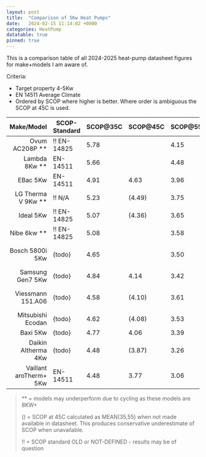 ```yaml
---
layout: post
title:  "Comparison of 5Kw Heat Pumps"
date:   2024-02-15 11:14:02 +0000
categories: HeatPump
datatable: true
pinned: true
---
```



This is a comparison table of all 2024-2025 heat-pump datasheet figures for make+models I am aware of.

Criteria:
- Target property 4-5Kw
- EN 14511 Average Climate
- Ordered by SCOP where higher is better. Where order is ambiguous the SCOP at 45C is used.


<div class="datatable-begin"></div>

| Make/Model              | SCOP-Standard | SCOP@35C | SCOP@45C | SCOP@55C | Gas  | Comment              | Specification Date | Site/Datasheet |
| ----------------------: | ------------- | :------- | :------- | :------- | ---: | -------              | ------------------ | --- |
| Ovum AC208P **          | !! EN-14825   | 5.78     |          | 4.15     | R290 |                     | 2024-01            | [site](https://www.ovum.at/en/produkte/luft-die-koenigsklasse/) [datasheet](https://www.ovum.at/wp-content/uploads/2023/10/ACP_Datenblatt_alle_Web_230928.pdf) |
| Lambda 8Kw **           | EN-14511      | 5.66     |          | 4.48     | R290 |                      | 2024-01            | [site](https://lambda-wp.at/luft-waermepumpen/) [datasheet](https://assets-global.website-files.com/643186efcbc3b72e2a4f6db8/65acf5477b9a14bfd7615549_Scheda%20Tecnica.pdf)|
| EBac 5Kw                | EN-14511      | 4.91     |  4.63    | 3.96     | R32  |                      | 2024-02            | [datasheet](https://files.ebac.com/production/default/EBA%E2%80%A2240014_HEATPUMP-DATASHEET_QR_LR_2024-02-10-072606_tqkz.pdf?dm=1707549967) |
| LG Therma V 9Kw **      | !! N/A        | 5.23     | (4.49)   | 3.75     | R290 |                      | 2024-01            | [datasheet](https://www.lg.com/global/business/download/airsolution/THERMA%20V%20(AWHP)%20R290%20Monobloc%20Hydro%20Unit%208P%20%20leaflet_web_Holo_O_1117_low[20240130_154102737].pdf) |
| Ideal 5Kw               | !! EN-14825   | 5.07     | (4.36)   | 3.65     | R32  |                      | {todo}             | [site](https://idealtouch.co.uk.idealboilers.com/products/logic-air-heat-pump-3) |
| Nibe 6kw **             | !! EN-14825   | 5.08     |          | 3.58     | R32  |                      | {todo}             | [datasheet](https://assetstore.nibe.se/hcms/v2.3/entity/document/874828/storage/ODc0ODI4LzAvbWFzdGVy) |
| Bosch 5800i 5Kw         | {todo}        | 4.65     |          | 3.50     | R290 | {todo} Source of figures !? | {todo}       | [site](https://www.worcester-bosch.co.uk/products/heat-pumps/directory/compress-5800i-aw)  |
| Samsung Gen7 5Kw        | {todo}        | 4.84     |  4.14    | 3.42     | R290 |                      | {todo}             | [datasheet](https://midsummerwholesale.co.uk/pdfs/samsung-gen-7-r290-datasheet.pdf) |
| Viessmann 151.A06       | {todo}        | 4.58     | (4.10)   | 3.61     | R290 | {todo} 3.61 is-at 55? | {todo}            | [datasheet](https://viessmanndirect.co.uk/files//7a81a248-e65a-4fcf-8735-e4a33fa33fe4/Energy%20Consumption%20Datasheet.pdf) |
| Mitsubishi Ecodan       | {todo}        | 4.62     | (4.08)   | 3.53     | R290 |                      | {todo}             | [site](https://library.mitsubishielectric.co.uk/pdf/book/EcodanR290Outdoor1#page-1) |
| Baxi  5Kw               | {todo}        | 4.77     |  4.06    | 3.39     | R32  |                      | {todo}             | [site](https://www.baxi.co.uk/new-build/products/air-source-heat-pumps/baxi-assure-hp50-ashp) |
| Daikin Altherma 4Kw     | {todo}        | 4.48     | (3.87)   | 3.26     | R32  |                      | {todo}             | [site](https://www.daikin.co.uk/en_gb/products/product.table.html/EDLA04-08E3V3.html) |
| Vaillant aroTherm+ 5Kw  | EN-14511      | 4.48     |  3.77    | 3.06     | R290 |                      | {todo}             | [datasheet](https://professional.vaillant.co.uk/downloads/aproducts/renewables-1/arotherm-plus/arotherm-plus-spec-sheet-1892564.pdf) |

<div class="datatable-end"></div>


> ** = models may underperform due to cycling as these models are 8KW+
> 
> () = SCOP at 45C calculated as MEAN(35,55) when not made available in datasheet.
>       This produces conservative underestimate of SCOP when unavailable.
> 
> !! = SCOP standard OLD or NOT-DEFINED - results may be of question


